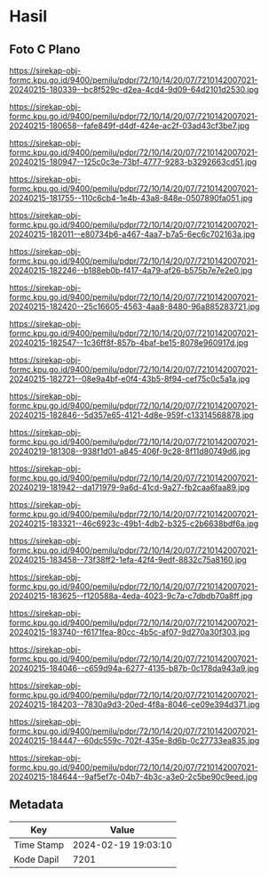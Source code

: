 # Hasil

## Foto C Plano

https://sirekap-obj-formc.kpu.go.id/9400/pemilu/pdpr/72/10/14/20/07/7210142007021-20240215-180339--bc8f529c-d2ea-4cd4-9d09-64d2101d2530.jpg

https://sirekap-obj-formc.kpu.go.id/9400/pemilu/pdpr/72/10/14/20/07/7210142007021-20240215-180658--fafe849f-d4df-424e-ac2f-03ad43cf3be7.jpg

https://sirekap-obj-formc.kpu.go.id/9400/pemilu/pdpr/72/10/14/20/07/7210142007021-20240215-180947--125c0c3e-73bf-4777-9283-b3292663cd51.jpg

https://sirekap-obj-formc.kpu.go.id/9400/pemilu/pdpr/72/10/14/20/07/7210142007021-20240215-181755--110c6cb4-1e4b-43a8-848e-0507890fa051.jpg

https://sirekap-obj-formc.kpu.go.id/9400/pemilu/pdpr/72/10/14/20/07/7210142007021-20240215-182011--e80734b6-a467-4aa7-b7a5-6ec6c702163a.jpg

https://sirekap-obj-formc.kpu.go.id/9400/pemilu/pdpr/72/10/14/20/07/7210142007021-20240215-182246--b188eb0b-f417-4a79-af26-b575b7e7e2e0.jpg

https://sirekap-obj-formc.kpu.go.id/9400/pemilu/pdpr/72/10/14/20/07/7210142007021-20240215-182420--25c16605-4563-4aa8-8480-96a885283721.jpg

https://sirekap-obj-formc.kpu.go.id/9400/pemilu/pdpr/72/10/14/20/07/7210142007021-20240215-182547--1c36ff8f-857b-4baf-be15-8078e960917d.jpg

https://sirekap-obj-formc.kpu.go.id/9400/pemilu/pdpr/72/10/14/20/07/7210142007021-20240215-182721--08e9a4bf-e0f4-43b5-8f94-cef75c0c5a1a.jpg

https://sirekap-obj-formc.kpu.go.id/9400/pemilu/pdpr/72/10/14/20/07/7210142007021-20240215-182846--5d357e65-4121-4d8e-959f-c13314568878.jpg

https://sirekap-obj-formc.kpu.go.id/9400/pemilu/pdpr/72/10/14/20/07/7210142007021-20240219-181308--938f1d01-a845-406f-9c28-8f11d80749d6.jpg

https://sirekap-obj-formc.kpu.go.id/9400/pemilu/pdpr/72/10/14/20/07/7210142007021-20240219-181942--da171979-9a6d-41cd-9a27-fb2caa6faa89.jpg

https://sirekap-obj-formc.kpu.go.id/9400/pemilu/pdpr/72/10/14/20/07/7210142007021-20240215-183321--46c6923c-49b1-4db2-b325-c2b6638bdf6a.jpg

https://sirekap-obj-formc.kpu.go.id/9400/pemilu/pdpr/72/10/14/20/07/7210142007021-20240215-183458--73f38ff2-1efa-42f4-9edf-8832c75a8160.jpg

https://sirekap-obj-formc.kpu.go.id/9400/pemilu/pdpr/72/10/14/20/07/7210142007021-20240215-183625--f120588a-4eda-4023-9c7a-c7dbdb70a8ff.jpg

https://sirekap-obj-formc.kpu.go.id/9400/pemilu/pdpr/72/10/14/20/07/7210142007021-20240215-183740--f6171fea-80cc-4b5c-af07-9d270a30f303.jpg

https://sirekap-obj-formc.kpu.go.id/9400/pemilu/pdpr/72/10/14/20/07/7210142007021-20240215-184046--c659d94a-6277-4135-b87b-0c178da943a9.jpg

https://sirekap-obj-formc.kpu.go.id/9400/pemilu/pdpr/72/10/14/20/07/7210142007021-20240215-184203--7830a9d3-20ed-4f8a-8046-ce09e394d371.jpg

https://sirekap-obj-formc.kpu.go.id/9400/pemilu/pdpr/72/10/14/20/07/7210142007021-20240215-184447--60dc559c-702f-435e-8d6b-0c27733ea835.jpg

https://sirekap-obj-formc.kpu.go.id/9400/pemilu/pdpr/72/10/14/20/07/7210142007021-20240215-184644--9af5ef7c-04b7-4b3c-a3e0-2c5be90c9eed.jpg


## Metadata

| Key        | Value               |
| ---------- | ------------------- |
| Time Stamp | 2024-02-19 19:03:10 |
| Kode Dapil | 7201                |



